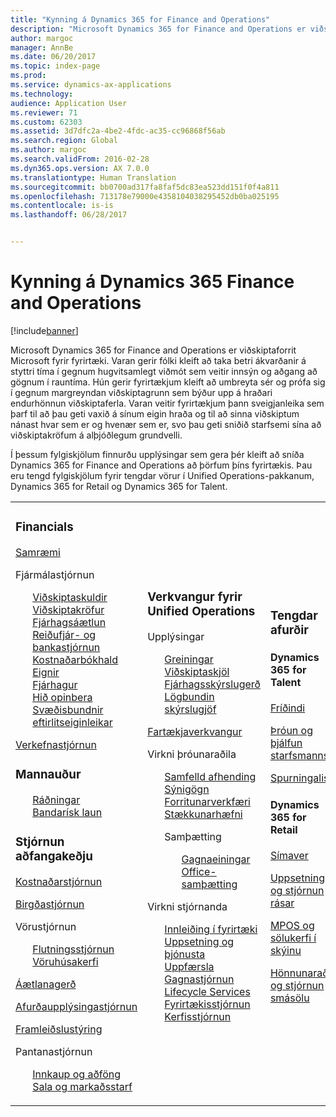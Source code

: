 ```yaml
---
title: "Kynning á Dynamics 365 for Finance and Operations"
description: "Microsoft Dynamics 365 for Finance and Operations er viðskiptaforrit Microsoft fyrir fyrirtæki. Þessi síða inniheldur upplýsingar um vöruna og hvernig hún er notuð."
author: margoc
manager: AnnBe
ms.date: 06/20/2017
ms.topic: index-page
ms.prod: 
ms.service: dynamics-ax-applications
ms.technology: 
audience: Application User
ms.reviewer: 71
ms.custom: 62303
ms.assetid: 3d7dfc2a-4be2-4fdc-ac35-cc96868f56ab
ms.search.region: Global
ms.author: margoc
ms.search.validFrom: 2016-02-28
ms.dyn365.ops.version: AX 7.0.0
ms.translationtype: Human Translation
ms.sourcegitcommit: bb0700ad317fa8faf5dc83ea523dd151f0f4a811
ms.openlocfilehash: 713178e79000e4358104038295452db0ba025195
ms.contentlocale: is-is
ms.lasthandoff: 06/28/2017


---
```

# <a name="introduction-to-dynamics-365-finance-and-operations"></a>Kynning á Dynamics 365 Finance and Operations

[!include[banner](includes/banner.md)]

Microsoft Dynamics 365 for Finance and Operations er viðskiptaforrit Microsoft fyrir fyrirtæki. Varan gerir fólki kleift að taka betri ákvarðanir á styttri tíma í gegnum hugvitsamlegt viðmót sem veitir innsýn og aðgang að gögnum í rauntíma. Hún gerir fyrirtækjum kleift að umbreyta sér og prófa sig í gegnum margreyndan viðskiptagrunn sem býður upp á hraðari endurhönnun viðskiptaferla. Varan veitir fyrirtækjum þann sveigjanleika sem þarf til að þau geti vaxið á sínum eigin hraða og til að sinna viðskiptum nánast hvar sem er og hvenær sem er, svo þau geti sniðið starfsemi sína að viðskiptakröfum á alþjóðlegum grundvelli. 

Í þessum fylgiskjölum finnurðu upplýsingar sem gera þér kleift að sníða Dynamics 365 for Finance and Operations að þörfum þíns fyrirtækis. Þau eru tengd fylgiskjölum fyrir tengdar vörur í Unified Operations-pakkanum, Dynamics 365 for Retail og Dynamics 365 for Talent. 

<table>
<colgroup>
<col width="33%" />
<col width="33%" />
<col width="33%" />
</colgroup>
<tbody>
<tr class="odd">
<td><h3>Financials</h3>
<p><a href="../financials/general-ledger/audit-policy-rules">Samræmi</a></p>
<p>Fjármálastjórnun</p>
<ul style="list-style-type:none">
<li><a href="../financials/accounts-payable/accounts-payable">Viðskiptaskuldir</a></li>
<li><a href="../financials/accounts-receivable/accounts-receivable">Viðskiptakröfur</a></li>
<li><a href="../financials/budgeting/budgeting-overview">Fjárhagsáætlun</a></li>
<li><a href="../financials/cash-bank-management/cash-bank-management">Reiðufjár- og bankastjórnun</a></li>
<li><a href="../financials/cost-accounting/cost-accounting-home-page">Kostnaðarbókhald</a></li>
<li><a href="../financials/fixed-assets/fixed-assets">Eignir</a></li>
<li><a href="../financials/general-ledger/general-ledger">Fjárhagur</a></li>
<li><a href="../financials/public-sector/public-sector-functionality">Hið opinbera</a></li>
<li><a href="../dev-itpro/lcs-solutions/country-region">Svæðisbundnir eftirlitseiginleikar</a></li></ul>
<p><a href="../financials/project-management/overview-project-management-accounting">Verkefnastjórnun</a></p>
<H3>Mannauður</h3>
  <ul style="list-style-type:none">
<li><a href="hr/manage-recruiting-process">Ráðningar</a></li>
<li><a href="hr/localizations/noam-usa-payroll">Bandarísk laun</a></li>
</ul>
<h3>Stjórnun aðfangakeðju</h3>
<p><a href="../supply-chain/cost-management/costing-sheets">Kostnaðarstjórnun</a></p>
<p><a href="../supply-chain/inventory/inventory-locations">Birgðastjórnun</a></p>
<p>Vörustjórnun</p>
<ul style="list-style-type:none"><li><a href="../supply-chain/transportation/transportation-management-overview">Flutningsstjórnun</a></li>
<li><a href="../supply-chain/warehousing/warehouse-configuration">Vöruhúsakerfi</a></li></ul>
<p><a href="../supply-chain/master-planning/master-plans">Áætlanagerð</a></p>
  <p><a href="../supply-chain/pim/set-up-maintain-product-configuration-model">Afurðaupplýsingastjórnun</a></p>
  <p><a href="../supply-chain/production-control/create-production-orders">Framleiðslustýring</a></p>
<p>Pantanastjórnun</p>
  <ul style="list-style-type:none"><li><a href="../supply-chain/procurement/procurement-sourcing-overview">Innkaup og aðföng</a></li>
  <li><a href="../supply-chain/sales-marketing/overview-sales-marketing">Sala og markaðsstarf</a></li></ul>
</td>
<td>
<h3>Verkvangur fyrir Unified Operations</h3>
<p>Upplýsingar</p>
<ul style="list-style-type:none"><li><a href="../dev-itpro/analytics/analytics">Greiningar</a></li>
 <li><a href="../dev-itpro/analytics/document-reporting-services">Viðskiptaskjöl</a></li>
<li><a href="../dev-itpro/analytics/financial-reporting-intro">Fjárhagsskýrslugerð</a></li>
<li><a href="../dev-itpro/analytics/general-electronic-reporting">Lögbundin skýrslugjöf</a></li></ul>

<p><a href="../dev-itpro/mobile-apps/mobile-platform">Fartækjaverkvangur</a></p>

 <p>Virkni þróunaraðila</p>
<ul style="list-style-type:none">
<li><a href="../dev-itpro/dev-tools/continuous-delivery-home-page">Samfelld afhending</a></li>
<li><a href="../dev-itpro/get-started/demo-data">Sýnigögn</a></li>
<li><a href="../dev-itpro/dev-tools/developer-home-page">Forritunarverkfæri</a></li>
<li><a href="../dev-itpro/extensibility/customize-model-elements-extensions">Stækkunarhæfni</a></li>
<li><p>Samþætting</p>
<ul style="list-style-type:none"><li><a href="../dev-itpro/data-entities/data-entities">Gagnaeiningar</a></li>
<li><a href="../dev-itpro/office-integration/office-integration">Office-samþætting</a></li></ul></li></ul>

<p>Virkni stjórnanda<p>
<ul style="list-style-type:none">
<li><a href="../fin-and-ops/get-started/onboarding-home">Innleiðing í fyrirtæki</a></li>
<li><a href="../dev-itpro/deployment/deploy-demo-environment">Uppsetning og þjónusta</a></li>
<li><a href="../dev-itpro/migration-upgrade/upgrade-home-page">Uppfærsla</a></li>
<li><a href="../dev-itpro/data-entities/data-management-integration-data-entity">Gagnastjórnun</a></li>
<li><a href="../dev-itpro/lifecycle-services/lcs">Lifecycle Services</a></li>
<li><a href="../fin-and-ops/organization-administration/organization-administration-home-page">Fyrirtækisstjórnun</a></li>
<li><a href="../dev-itpro/sysadmin/system-administration-home-page">Kerfisstjórnun</a></li>
</ul>
</td>
<td>
<h3>Tengdar afurðir</h3>
<h4>Dynamics 365 for Talent</h4>
<p><a href="../talent/manage-benefit-program">Fríðindi</a></p>
<p><a href="../talent/performance-management-overview">Þróun og þjálfun starfsmanns</a></p>
<p><a href="../talent/questionnaires">Spurningalisti</a></p>

<h4>Dynamics 365 for Retail</h4>
<p><a href="../retail/call-center-functionality">Símaver</p>
<p><a href="../retail/define-maintain-retail-channels">Uppsetning og stjórnun rásar</p>
<p><a href="../retail/retail-peripherals-overview">MPOS og sölukerfi í skýinu</p>
<p><a href="../retail/dev-itpro/dev-retail-home-page">Hönnunaraðili og stjórnun smásölu</p>

</td>
</tr>

</tbody>
</table>

